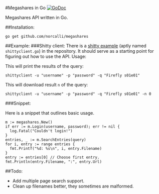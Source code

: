 #Megashares in Go [![GoDoc](https://godoc.org/github.com/norcalli/megashares?status.png)](https://godoc.org/github.com/norcalli/megashares)

Megashares API written in Go.

##Installation:
```
go get github.com/norcalli/megashares
```

##Example:
  ###Shitty client:
There is a [shitty example]("https://github.com/norcalli/megashares/example/shittyclient.go") (aptly named `shittyclient.go`) in the repository. It should serve as a starting point for figuring out how to use the API. Usage:

This will print the results of the query:
```
shittyclient -u "username" -p "password" -q "Firefly s01e01"
```

This will download result `n` of the query:
```
shittyclient -u "username" -p "password" -q "Firefly s01e01" -n 0
```

###Snippet:

Here is a snippet that outlines basic usage.
```
m := megashares.New()
if err := m.Login(username, password); err != nil {
  log.Fatal("Couldn't login!")
}
entries, _ := m.SearchEntries(query)
for i, entry := range entries {
  fmt.Printf("%d: %s\n", i, entry.Filename)
}
entry := entries[0] // Choose first entry.
fmt.Println(entry.Filename, ":", entry.Url)
```

##Todo:
- Add multiple page search support.
- Clean up filenames better, they sometimes are malformed.
